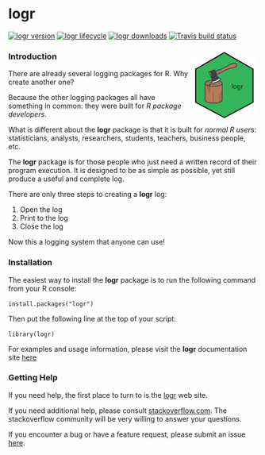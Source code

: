 # logr 
<!-- badges: start -->

[![logr version](https://www.r-pkg.org/badges/version/logr)](https://cran.r-project.org/package=logr)
[![logr lifecycle](https://img.shields.io/badge/lifecycle-stable-blue.svg)](https://cran.r-project.org/package=logr)
[![logr downloads](https://cranlogs.r-pkg.org/badges/grand-total/logr)](https://cran.r-project.org/package=logr)
[![Travis build status](https://travis-ci.com/dbosak01/logr.svg?branch=master)](https://travis-ci.com/dbosak01/logr)

<!-- badges: end -->

### Introduction <img src='man/images/logr2.png' align="right" height="138" />

There are already several logging packages for R.  Why create another one? 

Because the other logging packages all have something in common: they were built
for *R package developers*.  

What is different about the **logr** package is
that it is built for *normal R users*: statisticians, analysts, researchers, 
students, teachers, business people, etc.

The **logr** package is for those people who just need a written record of their
program execution.  It is designed to be as simple as possible, yet still
produce a useful and complete log.  

There are only three steps to creating a **logr** log:

1. Open the log
2. Print to the log
3. Close the log

Now this a logging system that anyone can use!  


### Installation

The easiest way to install the **logr** package is to run the following 
command from your R console:

    install.packages("logr")


Then put the following line at the top of your script:

    library(logr)
    
For examples and usage 
information, please visit the **logr** documentation site 
[here](https://logr.r-sassy.org/articles/logr.html)

### Getting Help

If you need help, the first place 
to turn to is the [logr](http://logr.r-sassy.org) web site.  

If you need additional help, please consult 
[stackoverflow.com](https://stackoverflow.com).  The stackoverflow 
community will be very willing to answer your questions.  

If you encounter a bug or have a feature request, please submit an issue 
[here](https://github.com/dbosak01/logr/issues).
